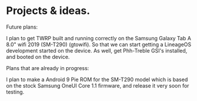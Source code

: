 # Projects & ideas.

Future plans:

I plan to get TWRP built and running correctly on the Samsung Galaxy Tab A 8.0" wifi 2019 (SM-T290) (gtowifi). So that we can start getting a LineageOS development started on the device. As well, get Phh-Treble GSI's installed, and booted on the device.

Plans that are already in progress:

I plan to make a Android 9 Pie ROM for the SM-T290 model which is based on the stock Samsung OneUI Core 1.1 firmware, and release it very soon for testing.
